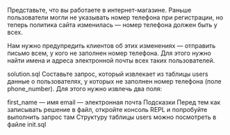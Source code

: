 Представьте, что вы работаете в интернет-магазине. Раньше пользователи могли не указывать номер телефона при регистрации, но теперь политика сайта изменилась — номер телефона должен быть у всех.

Нам нужно предупредить клиентов об этих изменениях — отправить письмо всем, у кого не заполнен номер телефона. Для этого нужно найти имена и адреса электронной почты всех таких пользователей.

solution.sql
Составьте запрос, который извлекает из таблицы users данные о пользователях, у которых не заполнен номер телефона (поле phone_number). Для этого нужно извлечь два поля:

first_name — имя
email — электронная почта
Подсказки
Перед тем как записывать решение в файл, откройте консоль REPL и попробуйте выполнить запрос там
Структуру таблицы users можно посмотреть в файле init.sql